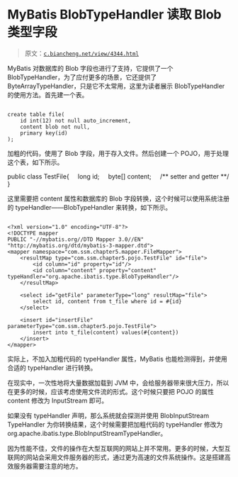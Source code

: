 # MyBatis BlobTypeHandler 读取 Blob 类型字段

> 原文：[`c.biancheng.net/view/4344.html`](http://c.biancheng.net/view/4344.html)

MyBatis 对数据库的 Blob 字段也进行了支持，它提供了一个 BlobTypeHandler，为了应付更多的场景，它还提供了 ByteArrayTypeHandler，只是它不太常用，这里为读者展示 BlobTypeHandler 的使用方法。首先建一个表。

```

create table file(
    id int(12) not null auto_increment,
    content blob not null,
    primary key(id)
);
```

加粗的代码，使用了 Blob 字段，用于存入文件。然后创建一个 POJO，用于处理这个表，如下所示。

public class TestFile{
    long id;
    byte[] content;
    /** setter and getter **/
}

这里需要把 content 属性和数据库的 Blob 字段转换，这个时候可以使用系统注册的 typeHandler——BlobTypeHandler 来转换，如下所示。

```

<?xml version="1.0" encoding="UTF-8"?>
<!DOCTYPE mapper
PUBLIC "-//mybatis.org//DTD Mapper 3.0//EN"
"http://mybatis.org/dtd/mybatis-3-mapper.dtd">
<mapper namespace="com.ssm.chapter5.mapper.FileMapper">
    <resultMap type="com.ssm.chapter5.pojo.TestFile" id="file">
        <id column="id" property="id"/>
        <id column="content" property="content" typeHandler="org.apache.ibatis.type.BlobTypeHandler"/>
    </resultMap>

    <select id="getFile" parameterType="long" resultMap="file"> 
        select id, content from t_file where id = #{id}
    </select>

    <insert id="insertFile" parameterType="com.ssm.chapter5.pojo.TestFile">
        insert into t_file(content) values(#{content})
    </insert>
</mapper>
```

实际上，不加入加粗代码的 typeHandler 属性，MyBatis 也能检测得到，并使用合适的 typeHandler 进行转换。

在现实中，一次性地将大量数据加载到 JVM 中，会给服务器带来很大压力，所以在更多的时候，应该考虑使用文件流的形式。这个时候只要把 POJO 的属性 content 修改为 InputStream 即可。

如果没有 typeHandler 声明，那么系统就会探测并使用 BlobInputStream TypeHandler 为你转换结果，这个时候需要把加粗代码的 typeHandler 修改为 org.apache.ibatis.type.BlobInputStreamTypeHandler。

因为性能不佳，文件的操作在大型互联网的网站上并不常用。更多的时候，大型互联网的网站会采用文件服务器的形式，通过更为高速的文件系统操作。这是搭建高效服务器需要注意的地方。